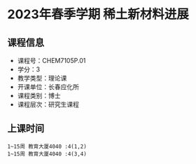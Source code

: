 # 2023年春季学期 稀土新材料进展 






## 课程信息

- 课程号：CHEM7105P.01
- 学分：3
- 教学类型：理论课
- 开课单位：长春应化所
- 课程类别：博士
- 课程层次：研究生课程

## 上课时间

```
1~15周 教育大厦4040 :4(1,2)
1~15周 教育大厦4040 :4(3,4)
```

